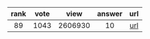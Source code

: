 
| rank | vote | view | answer | url |
|:-:|:-:|:-:|:-:|:-:|
|89|1043|2606930|10| [url](http://stackoverflow.com/questions/961632/converting-integer-to-string-in-python) |
